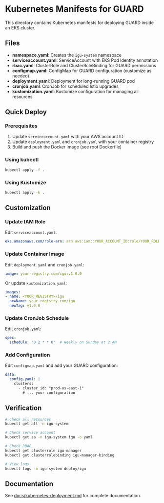 # Kubernetes Manifests for GUARD

This directory contains Kubernetes manifests for deploying GUARD inside an EKS cluster.

## Files

- **namespace.yaml**: Creates the `igu-system` namespace
- **serviceaccount.yaml**: ServiceAccount with EKS Pod Identity annotation
- **rbac.yaml**: ClusterRole and ClusterRoleBinding for GUARD permissions
- **configmap.yaml**: ConfigMap for GUARD configuration (customize as needed)
- **deployment.yaml**: Deployment for long-running GUARD pod
- **cronjob.yaml**: CronJob for scheduled Istio upgrades
- **kustomization.yaml**: Kustomize configuration for managing all resources

## Quick Deploy

### Prerequisites

1. Update `serviceaccount.yaml` with your AWS account ID
2. Update `deployment.yaml` and `cronjob.yaml` with your container registry
3. Build and push the Docker image (see root Dockerfile)

### Using kubectl

```bash
kubectl apply -f .
```

### Using Kustomize

```bash
kubectl apply -k .
```

## Customization

### Update IAM Role

Edit `serviceaccount.yaml`:

```yaml
eks.amazonaws.com/role-arn: arn:aws:iam::YOUR_ACCOUNT_ID:role/YOUR_ROLE_NAME
```

### Update Container Image

Edit `deployment.yaml` and `cronjob.yaml`:

```yaml
image: your-registry.com/igu:v1.0.0
```

Or update `kustomization.yaml`:

```yaml
images:
- name: <YOUR_REGISTRY>/igu
  newName: your-registry.com/igu
  newTag: v1.0.0
```

### Update CronJob Schedule

Edit `cronjob.yaml`:

```yaml
spec:
  schedule: "0 2 * * 0"  # Weekly on Sunday at 2 AM
```

### Add Configuration

Edit `configmap.yaml` and add your GUARD configuration:

```yaml
data:
  config.yaml: |
    clusters:
      - cluster_id: "prod-us-east-1"
        # ... your configuration
```

## Verification

```bash
# Check all resources
kubectl get all -n igu-system

# Check service account
kubectl get sa -n igu-system igu -o yaml

# Check RBAC
kubectl get clusterrole igu-manager
kubectl get clusterrolebinding igu-manager-binding

# View logs
kubectl logs -n igu-system deploy/igu
```

## Documentation

See [docs/kubernetes-deployment.md](../docs/kubernetes-deployment.md) for complete documentation.
